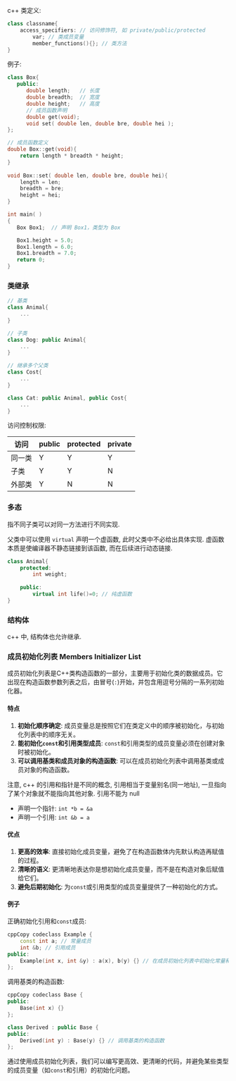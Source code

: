 c++ 类定义:

```cpp
class classname{
	access_specifiers: // 访问修饰符, 如 private/public/protected
		var; // 类成员变量
		member_functions(){}; // 类方法
}
```

例子:

```cpp
class Box{
   public:
      double length;   // 长度
      double breadth;  // 宽度
      double height;   // 高度
      // 成员函数声明
      double get(void);
      void set( double len, double bre, double hei );
};

// 成员函数定义
double Box::get(void){
    return length * breadth * height;
}
 
void Box::set( double len, double bre, double hei){
    length = len;
    breadth = bre;
    height = hei;
}

int main( )
{
   Box Box1;  // 声明 Box1，类型为 Box

   Box1.height = 5.0; 
   Box1.length = 6.0; 
   Box1.breadth = 7.0;
   return 0;
}
```


### 类继承

```cpp
// 基类
class Animal{
	...
}

// 子类
class Dog: public Animal{
	...
}

// 继承多个父类
class Cost{
	...
}

class Cat: public Animal, public Cost{
	...
}

```

访问控制权限:

| 访问   | public | protected | private |
| ------ | ------ | --------- | ------- |
| 同一类 | Y      | Y         | Y       |
| 子类   | Y      | Y         | N       |
| 外部类 | Y      | N         | N        |

### 多态

指不同子类可以对同一方法进行不同实现. 

父类中可以使用 `virtual` 声明一个虚函数, 此时父类中不必给出具体实现. 虚函数本质是使编译器不静态链接到该函数, 而在后续进行动态链接.

```cpp
class Animal{
	protected:
		int weight;
		
	public:
		virtual int life()=0; // 纯虚函数
}
```

### 结构体

c++ 中, 结构体也允许继承.

### 成员初始化列表 Members Initializer List


成员初始化列表是C++类构造函数的一部分，主要用于初始化类的数据成员。它出现在构造函数参数列表之后，由冒号(`:`)开始，并包含用逗号分隔的一系列初始化器。

#### 特点

1.  **初始化顺序确定**: 成员变量总是按照它们在类定义中的顺序被初始化，与初始化列表中的顺序无关。
2.  **能初始化`const`和引用类型成员**: `const`和引用类型的成员变量必须在创建对象时被初始化。
3.  **可以调用基类和成员对象的构造函数**: 可以在成员初始化列表中调用基类或成员对象的构造函数。

注意, c++ 的引用和指针是不同的概念, 引用相当于变量别名(同一地址), 一旦指向了某个对象就不能指向其他对象. 引用不能为 null
- 声明一个指针: `int *b = &a`
- 声明一个引用: `int &b = a`

#### 优点

1.  **更高的效率**: 直接初始化成员变量，避免了在构造函数体内先默认构造再赋值的过程。
2.  **清晰的语义**: 更清晰地表达你是想初始化成员变量，而不是在构造对象后赋值给它们。
3.  **避免后期初始化**: 为`const`或引用类型的成员变量提供了一种初始化的方式。

#### 例子

正确初始化引用和`const`成员:

```cpp
cppCopy codeclass Example {
    const int a; // 常量成员
    int &b; // 引用成员
public:
    Example(int x, int &y) : a(x), b(y) {} // 在成员初始化列表中初始化常量和引用
};
```

调用基类的构造函数:


```cpp
cppCopy codeclass Base {
public:
    Base(int x) {}
};

class Derived : public Base {
public:
    Derived(int y) : Base(y) {} // 调用基类的构造函数
};
```

通过使用成员初始化列表，我们可以编写更高效、更清晰的代码，并避免某些类型的成员变量（如`const`和引用）的初始化问题。
